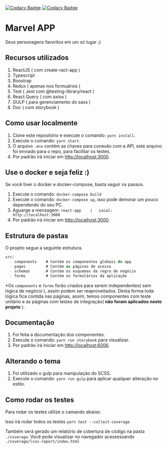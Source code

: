 [![Codacy Badge](https://app.codacy.com/project/badge/Grade/2fe26fdf59f244beb636b1d82eccb8d0)](https://www.codacy.com/gh/prdossantos/marvel-app/dashboard?utm_source=github.com&utm_medium=referral&utm_content=prdossantos/marvel-app&utm_campaign=Badge_Grade)
[![Codacy Badge](https://app.codacy.com/project/badge/Coverage/2fe26fdf59f244beb636b1d82eccb8d0)](https://www.codacy.com/gh/prdossantos/marvel-app/dashboard?utm_source=github.com&utm_medium=referral&utm_content=prdossantos/marvel-app&utm_campaign=Badge_Coverage)

# Marvel APP

Seus personagens favoritos em um só lugar ;)

## Recursos utilizados

1.  ReactJS ( com create-ract-app )
2.  Typescript
3.  Boostrap
4.  Redux ( apenas nos formuários )
5.  Test ( Jest com @testing-library/react )
6.  React Query ( com axios )
7.  GULP ( para gerenciamento do sass )
8.  Doc ( com storybook )

## Como usar localmente

1.  Clone este repositório e execute o comando: `yarn install`.
2.  Execute o comando: `yarn start`.
3.  O arquivo `.env` contém as chaves para conexão com a API, este arquivo foi enviado para o repo, para facilitar os testes.
4.  Por padrão irá iniciar em <http://localhost:3000>.

## Use o docker e seja feliz :)

Se você tiver o docker e docker-compose, basta seguir os passos.

1.  Execute o comando: `docker-compose build`
2.  Execute o comando: `docker-compose up`,  isso pode demorar um pouco dependendo do seu PC.
3.  Aguarge a mensagem: `react-app    |   Local:            http://localhost:3000`
4.  Por padrão irá iniciar em <http://localhost:3000>.

## Estrutura de pastas

O projeto segue a seguinte estrutura.

```js
src/
  - components    # Contém os componentes globais do app
  - pages         # Contém as páginas de acesso
  - schemas       # Contém os esquemas da regra de negócio
  - forms         # Contém os formulários da aplicação
```

\*Os `components` e `forms` forão criados para serem independentes( sem lógica de negócio ), assim podem ser reaproveitados.
Desta forma toda lógica fica contida nas páginas, assim, temos componentes com teste unitário e as páginas com testes de integração( **não foram aplicados neste projeto** ).

## Documentação

1.  Foi feita a documentação dos componentes.
2.  Execute o comando: `yarn run storybook` para visualizar.
3.  Por padrão irá iniciar em <http://localhost:6006>.

## Alterando o tema

1.  Foi utilizado o gulp para manipulação do SCSS.
2.  Execute o comando: `yarn run gulp` para aplicar qualquer alteração no estilo.

## Como rodar os testes

Para rodar os testes utilize o camando abaixo:

Isso irá rodar todos os testes
`yarn test --collect-coverage`

Também será gerado um relatório de cobertura de código na pasta `./coverage`.
Você pode visualizar no navegador acessessando `./coverage/lcov-report/index.html`
